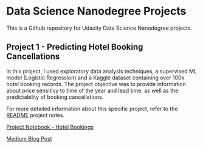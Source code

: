# Data Science Nanodegree Projects

This is a Github repository for Udacity Data Science Nanodegree projects.

## Project 1 - Predicting Hotel Booking Cancellations

In this project, I used exploratory data analysis techniques, a supervised ML model (Logistic Regression) and a Kaggle dataset containing over 100k hotel booking records. The project objective was to provide information about price sensitivy to time of the year and lead time, as well as the predictability of booking cancellations.

For more detailed information about this specific project, refer to the [README](https://github.com/dfayos/DSND_Projects/blob/main/Project%201%20-%20Predicting%20Hotel%20Booking%20Cancellations/README.md) project notes.

[Project Notebook - Hotel Bookings](https://github.com/dfayos/DSND_Projects/blob/main/Project%201%20-%20Predicting%20Hotel%20Booking%20Cancellations/Booking%20a%20Hotel%20-%20Data%20Analysis%20and%20ML%20Prediction.ipynb)

[Medium Blog Post](https://dfayos.medium.com/booking-a-hotel-a-battle-of-wits-86a77ea79fcf)

